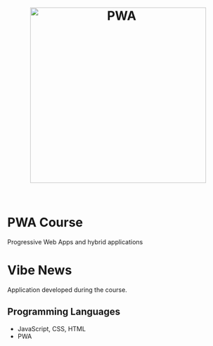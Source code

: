 <h1 align="center">
	<img width="400" src="https://developers.google.com/web/progressive-web-apps/images/pwa-reliable.png" alt="PWA">
	<br>
	<br>
</h1>

# PWA Course
Progressive Web Apps and hybrid applications

# Vibe News
Application developed during the course. 

## Programming Languages
- JavaScript, CSS, HTML
- PWA
